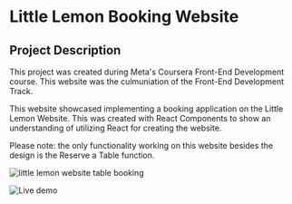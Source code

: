 # Little Lemon Booking Website

## Project Description
This project was created during Meta's Coursera Front-End Development course. This website was the culmuniation of the Front-End Development Track.

This website showcased implementing a booking application on the Little Lemon Website. This was created with React Components to show an understanding of utilizing React for creating the website.

Please note: the only functionality working on this website besides the design is the Reserve a Table function.

![little lemon website table booking](/src/images/Github_cover.png)


![Live demo](https://littlelemonkrishna.netlify.app/)